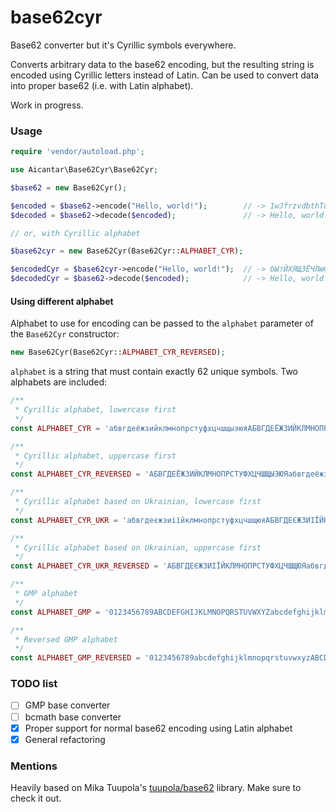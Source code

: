 # base62cyr

Base62 converter but it's Cyrillic symbols everywhere.

Converts arbitrary data to the base62 encoding, but the resulting string is encoded using Cyrillic letters
instead of Latin. Can be used to convert data into proper base62 (i.e. with Latin alphabet).

Work in progress.

### Usage

```php
require 'vendor/autoload.php';

use Aicantar\Base62Cyr\Base62Cyr;

$base62 = new Base62Cyr();

$encoded = $base62->encode("Hello, world!");        // -> 1wJfrzvdbthTq5ANZB
$decoded = $base62->decode($encoded);               // -> Hello, world!

// or, with Cyrillic alphabet

$base62cyr = new Base62Cyr(Base62Cyr::ALPHABET_CYR);

$encodedCyr = $base62cyr->encode("Hello, world!");  // -> бЫтЙХЯЩЗЁЧЛюФейцДк
$decodedCyr = $base62->decode($encoded);            // -> Hello, world!
```

#### Using different alphabet

Alphabet to use for encoding can be passed to the `alphabet` parameter of the `Base62Cyr` constructor:

```php
new Base62Cyr(Base62Cyr::ALPHABET_CYR_REVERSED);
```

`alphabet` is a string that must contain exactly 62 unique symbols. Two alphabets are included:

```php
/**
 * Cyrillic alphabet, lowercase first
 */
const ALPHABET_CYR = 'абвгдеёжзийклмнопрстуфхцчшщыэюяАБВГДЕЁЖЗИЙКЛМНОПРСТУФХЦЧШЩЫЭЮЯ';

/**
 * Cyrillic alphabet, uppercase first
 */
const ALPHABET_CYR_REVERSED = 'АБВГДЕЁЖЗИЙКЛМНОПРСТУФХЦЧШЩЫЭЮЯабвгдеёжзийклмнопрстуфхцчшщыэюя';

/**
 * Cyrillic alphabet based on Ukrainian, lowercase first
 */
const ALPHABET_CYR_UKR = 'абвгдеєжзиіїйклмнопрстуфхцчшщюяАБВГДЕЄЖЗИІЇЙКЛМНОПРСТУФХЦЧШЩЮЯ';

/**
 * Cyrillic alphabet based on Ukrainian, uppercase first
 */
const ALPHABET_CYR_UKR_REVERSED = 'АБВГДЕЄЖЗИІЇЙКЛМНОПРСТУФХЦЧШЩЮЯабвгдеєжзиіїйклмнопрстуфхцчшщюя';

/**
 * GMP alphabet
 */
const ALPHABET_GMP = '0123456789ABCDEFGHIJKLMNOPQRSTUVWXYZabcdefghijklmnopqrstuvwxyz';

/**
 * Reversed GMP alphabet
 */
const ALPHABET_GMP_REVERSED = '0123456789abcdefghijklmnopqrstuvwxyzABCDEFGHIJKLMNOPQRSTUVWXYZ';
```

### TODO list

- [ ] GMP base converter
- [ ] bcmath base converter
- [x] Proper support for normal base62 encoding using Latin alphabet
- [x] General refactoring

### Mentions

Heavily based on Mika Tuupola's [tuupola/base62][0] library. Make sure to check it out.

[0]: https://github.com/tuupola/base62